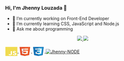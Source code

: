 ### Hi, I'm Jhenny Louzada 👋


- 🔭 I’m currently working on Front-End Developer
- 🌱 I’m currently learning CSS, JavaScript and Node.js
- 💬 Ask me about programming

<div align="center">
  <a href="https://github.com/JhennyLouzada">
  <img height="180em" src="https://github-readme-stats.vercel.app/api?username=JhennyLouzada&show_icons=true&theme=dracula&include_all_commits=true&count_private=true"/>
  <img height="180em" src="https://github-readme-stats.vercel.app/api/top-langs/?username=JhennyLouzada&layout=compact&langs_count=7&theme=dracula"/>
</div>
  
  <div style="display: inline_block"><br>
  <img align="center" alt="Jhenny-Js" height="30" width="40" src="https://raw.githubusercontent.com/devicons/devicon/master/icons/javascript/javascript-plain.svg">
  <img align="center" alt="Jhenny-HTML" height="30" width="40" src="https://raw.githubusercontent.com/devicons/devicon/master/icons/html5/html5-original.svg">
  <img align="center" alt="Jhenny-CSS" height="30" width="40" src="https://raw.githubusercontent.com/devicons/devicon/master/icons/css3/css3-original.svg">
  <img align="center" alt="Jhenny-NODE" height="30" width="40" src="https://cdn.jsdelivr.net/gh/devicons/devicon/icons/nodejs/nodejs-original.svg" />
</div>
